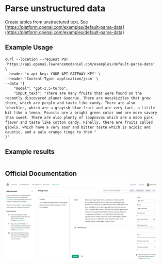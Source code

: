 # Parse unstructured data

Create tables from unstructured text.
See [https://platform.openai.com/examples/default-parse-data](https://platform.openai.com/examples/default-parse-data)

## Example Usage

```console
curl --location --request PUT 'https://api.openai.lawrencemcdaniel.com/examples/default-parse-data' \
--header 'x-api-key: YOUR-API-GATEWAY-KEY' \
--header 'Content-Type: application/json' \
--data '{
    "model": "gpt-3.5-turbo",
    "input_text": "There are many fruits that were found on the recently discovered planet Goocrux. There are neoskizzles that grow there, which are purple and taste like candy. There are also loheckles, which are a grayish blue fruit and are very tart, a little bit like a lemon. Pounits are a bright green color and are more savory than sweet. There are also plenty of loopnovas which are a neon pink flavor and taste like cotton candy. Finally, there are fruits called glowls, which have a very sour and bitter taste which is acidic and caustic, and a pale orange tinge to them."
}'
```

## Example results

```json

```

## Official Documentation

![OpenAI Playground](https://raw.githubusercontent.com/FullStackWithLawrence/aws-openai/main/doc/examples/example-03-parse-data.png "OpenAI Playground")
